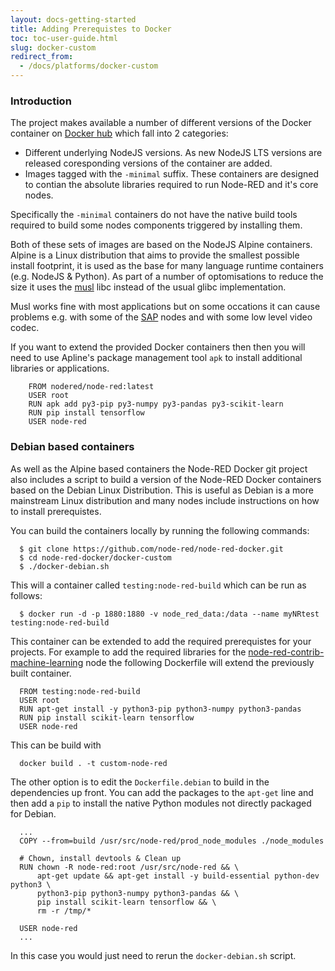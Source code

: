```yaml
---
layout: docs-getting-started
title: Adding Prerequistes to Docker
toc: toc-user-guide.html
slug: docker-custom
redirect_from:
  - /docs/platforms/docker-custom
---
```


### Introduction

The project makes available a number of different versions of the Docker container on [Docker hub](https://hub.docker.com/r/nodered/node-red/) which fall into 2 categories:

 - Different underlying NodeJS versions. As new NodeJS LTS versions are released coresponding versions of the container are added.
 - Images tagged with the `-minimal` suffix. These containers are designed to contian the absolute libraries required to run Node-RED and it's core nodes.

Specifically the `-minimal` containers do not have the native build tools required to build some nodes components triggered by installing them.

Both of these sets of images are based on the NodeJS Alpine containers. Alpine is a Linux distribution that aims to provide the smallest possible install footprint, it is used as the base for many language runtime containers (e.g. NodeJS & Python). As part of a number of optomisations to reduce the size it uses the [musl](https://www.musl-libc.org/intro.html) libc instead of the usual glibc implementation.

Musl works fine with most applications but on some occations it can cause problems e.g. with some of the [SAP](https://github.com/SAP/node-rfc/issues/148) nodes and with some low level video codec.

If you want to extend the provided Docker containers then then you will need to use Apline's package management tool `apk` to install additional libraries or applications.

        FROM nodered/node-red:latest
        USER root
        RUN apk add py3-pip py3-numpy py3-pandas py3-scikit-learn
        RUN pip install tensorflow
        USER node-red

### Debian based containers

As well as the Alpine based containers the Node-RED Docker git project also includes a script to build a version of the Node-RED Docker containers based on the Debian Linux Distribution. This is useful as Debian is a more mainstream Linux distribution and many nodes include instructions on how to install prerequistes.

You can build the containers locally by running the following commands:

      $ git clone https://github.com/node-red/node-red-docker.git
      $ cd node-red-docker/docker-custom
      $ ./docker-debian.sh


This will a container called `testing:node-red-build` which can be run as follows:

      $ docker run -d -p 1880:1880 -v node_red_data:/data --name myNRtest testing:node-red-build

This container can be extended to add the required prerequistes for your projects. For example to add the required libraries for the [node-red-contrib-machine-learning](https://flows.nodered.org/node/node-red-contrib-machine-learning) node the following Dockerfile will extend the previously built container.

      FROM testing:node-red-build
      USER root
      RUN apt-get install -y python3-pip python3-numpy python3-pandas 
      RUN pip install scikit-learn tensorflow
      USER node-red

This can be build with

      docker build . -t custom-node-red

The other option is to edit the `Dockerfile.debian` to build in the dependencies up front. You can add the packages to the `apt-get` line and then add a `pip` to install the native Python modules not directly packaged for Debian.

      ...
      COPY --from=build /usr/src/node-red/prod_node_modules ./node_modules

      # Chown, install devtools & Clean up
      RUN chown -R node-red:root /usr/src/node-red && \
          apt-get update && apt-get install -y build-essential python-dev python3 \ 
          python3-pip python3-numpy python3-pandas && \
          pip install scikit-learn tensorflow && \
          rm -r /tmp/*

      USER node-red
      ...

In this case you would just need to rerun the `docker-debian.sh` script.